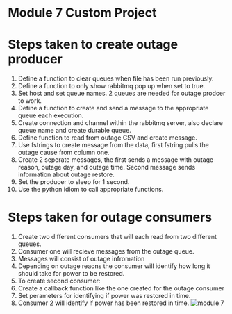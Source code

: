 # Module 7 Custom Project
# Steps taken to create outage producer
1. Define a function to clear queues when file has been run previously. 
2. Define a function to only show rabbitmq pop up when set to true. 
3. Set host and set queue names. 2 queues are needed for outage prodcer to work. 
4. Define a function to create and send a message to the appropriate queue each execution. 
5. Create connection and channel within the rabbitmq server, also declare queue name and create durable queue. 
6. Define function to read from outage CSV and create message.
7. Use fstrings to create message from the data, first fstring pulls the outage cause from column one. 
8. Create 2 seperate messages, the first sends a message with outage reason, outage day, and outage time. Second message sends information about outage restore.
9. Set the producer to sleep for 1 second. 
10. Use the python idiom to call appropriate functions. 
# Steps taken for outage consumers
1. Create two different consumers that will each read from two different queues.
2. Consumer one will recieve messages from the outage queue. 
3. Messages will consist of outage infromation
4. Depending on outage reaons the consumer will identify how long it should take for power to be restored. 
5. To create second consumer:
7. Create a callback function like the one created for the outage consumer
8. Set perameters for identifying if power was restored in time.
9. Consumer 2 will identify if power has been restored in time. 
![module 7](https://user-images.githubusercontent.com/111606778/222028815-e924254a-e66b-442d-be10-3b9dd8a70fde.png)

